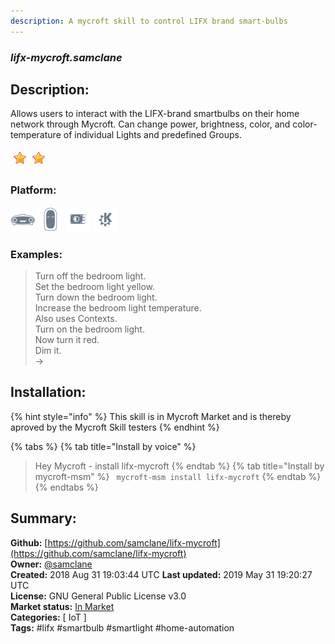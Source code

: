 ```yaml
---
description: A mycroft skill to control LIFX brand smart-bulbs
---
```


### _lifx-mycroft.samclane_  
## Description:  
Allows users to interact with the LIFX-brand smartbulbs on their home network through Mycroft. Can change power, brightness, color, and color-temperature of individual Lights and predefined Groups.  
  
![](../.gitbook/assets/star.png)![](../.gitbook/assets/star.png)  
  
### Platform:  
 ![Mark I](../.gitbook/assets/mark-1-icon.png)  ![Mark II](../.gitbook/assets/mark-2-icon.png)  ![Picroft](../.gitbook/assets/picroft-icon.png)  ![plasmoid](../.gitbook/assets/kde.png)   
### Examples:  
> Turn off the bedroom light.  
> Set the bedroom light yellow.  
> Turn down the bedroom light.  
> Increase the bedroom light temperature.  
> Also uses Contexts.  
> Turn on the bedroom light.  
> Now turn it red.  
> Dim it.  
> ->  
  
## Installation:  
{% hint style="info" %}
This skill is in Mycroft Market and is thereby aproved by the Mycroft Skill testers
{% endhint %}
    
{% tabs %}
{% tab title="Install by voice" %}
> Hey Mycroft - install lifx-mycroft
{% endtab %}
  {% tab title="Install by mycroft-msm" %}
``` mycroft-msm install lifx-mycroft```
{% endtab %}
  {% endtabs %}
    
## Summary:  
**Github:** [https://github.com/samclane/lifx-mycroft](https://github.com/samclane/lifx-mycroft)  
**Owner:** [@samclane](https://github.com/samclane)  
**Created:** 2018 Aug 31 19:03:44 UTC  **Last updated:** 2019 May 31 19:20:27 UTC  
**License:** GNU General Public License v3.0  
**Market status:** [In Market](https://market.mycroft.ai/skill/lifx-mycroft)  
**Categories:** [ IoT ]   
**Tags:** \#lifx \#smartbulb \#smartlight \#home-automation   
